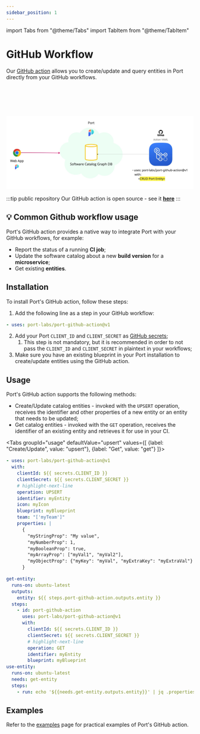 ```yaml
---
sidebar_position: 1
---
```


import Tabs from "@theme/Tabs"
import TabItem from "@theme/TabItem"

# GitHub Workflow

Our [GitHub action](https://github.com/marketplace/actions/port-github-action) allows you to create/update and query entities in Port directly from your GitHub workflows.

<br></br>
<br></br>

![Github Illustration](../../../../../static/img/build-your-software-catalog/sync-data-to-catalog/github/github-action-illustration.jpg)

:::tip public repository
Our GitHub action is open source - see it [**here**](https://github.com/port-labs/port-github-action)
:::

## 💡 Common Github workflow usage

Port's GitHub action provides a native way to integrate Port with your GitHub workflows, for example:

- Report the status of a running **CI job**;
- Update the software catalog about a new **build version** for a **microservice**;
- Get existing **entities**.

## Installation

To install Port's GitHub action, follow these steps:

1. Add the following line as a step in your GitHub workflow:

```yaml showLineNumbers
- uses: port-labs/port-github-action@v1
```

2. Add your Port `CLIENT_ID` and `CLIENT_SECRET` as [GitHub secrets](https://docs.github.com/en/actions/security-guides/encrypted-secrets);
   1. This step is not mandatory, but it is recommended in order to not pass the `CLIENT_ID` and `CLIENT_SECRET` in plaintext in your workflows;
3. Make sure you have an existing blueprint in your Port installation to create/update entities using the GitHub action.

## Usage

Port's GitHub action supports the following methods:

- Create/Update catalog entities - invoked with the `UPSERT` operation, receives the identifier and other properties of a new entity or an entity that needs to be updated;
- Get catalog entities - invoked with the `GET` operation, receives the identifier of an existing entity and retrieves it for use in your CI.

<Tabs groupId="usage" defaultValue="upsert" values={[
{label: "Create/Update", value: "upsert"},
{label: "Get", value: "get"}
]}>

<TabItem value="upsert">

```yaml showLineNumbers
- uses: port-labs/port-github-action@v1
  with:
    clientId: ${{ secrets.CLIENT_ID }}
    clientSecret: ${{ secrets.CLIENT_SECRET }}
    # highlight-next-line
    operation: UPSERT
    identifier: myEntity
    icon: myIcon
    blueprint: myBlueprint
    team: "['myTeam']"
    properties: |
      {
        "myStringProp": "My value",
        "myNumberProp": 1,
        "myBooleanProp": true,
        "myArrayProp": ["myVal1", "myVal2"],
        "myObjectProp": {"myKey": "myVal", "myExtraKey": "myExtraVal"}
      }
```

</TabItem>
<TabItem value="get">

```yaml showLineNumbers
get-entity:
  runs-on: ubuntu-latest
  outputs:
    entity: ${{ steps.port-github-action.outputs.entity }}
  steps:
    - id: port-github-action
      uses: port-labs/port-github-action@v1
      with:
        clientId: ${{ secrets.CLIENT_ID }}
        clientSecret: ${{ secrets.CLIENT_SECRET }}
        # highlight-next-line
        operation: GET
        identifier: myEntity
        blueprint: myBlueprint
use-entity:
  runs-on: ubuntu-latest
  needs: get-entity
  steps:
    - run: echo '${{needs.get-entity.outputs.entity}}' | jq .properties.myProp
```

</TabItem>
</Tabs>

## Examples

Refer to the [examples](./examples.md) page for practical examples of Port's GitHub action.
